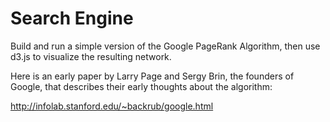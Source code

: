 # Search Engine

Build and run a simple version of the Google PageRank Algorithm, then use d3.js to visualize the resulting network.

Here is an early paper by Larry Page and Sergy Brin, the founders of Google, that describes their early thoughts about the algorithm:

http://infolab.stanford.edu/~backrub/google.html

